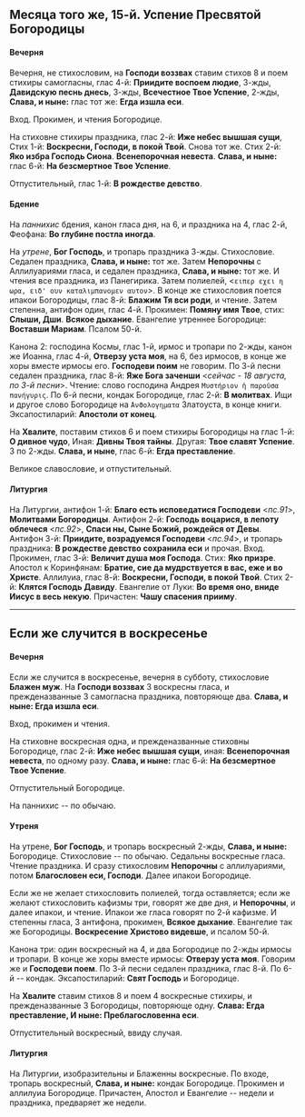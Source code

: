 
## Месяца того же, 15-й. Успение Пресвятой Богородицы

#### Вечерня

Вечерня, не стихословим, на **Господи воззвах** ставим стихов 8 и поем стихиры 
самогласны, глас 4-й: **Приидите воспоем людие**, 3-жды, 
**Давидскую песнь днесь**, 3-жды, **Всечестное Твое Успение**, 2-жды, 
**Слава, и ныне:** глас тот же: **Егда изшла еси**.

Вход. Прокимен, и чтения Богородице. 

На стиховне стихиры праздника, глас 2-й: **Иже небес вышшая сущи**, 
Стих 1-й: **Воскресни, Господи, в покой Твой**. Снова тот же. 
Стих 2-й: **Яко избра Господь Сиона**. **Всенепорочная невеста**. 
**Слава, и ныне:** глас 6-й: **На безсмертное Твое Успение**.

Отпустительный, глас 1-й: **В рождестве девство**.

#### Бдение

На *паннихис* бдения, канон гласа дня, на 6, и праздника на 4, глас 2-й, Феофана: 
**Во глубине постла иногда**. 

На *утрене*, **Бог Господь**, и тропарь праздника 3-жды. Стихословие. Седален 
праздника, **Слава, и ныне:** тот же. Затем **Непорочны** с Аллилуариями гласа, 
и седален праздника, **Слава, и ныне:** тот же. И чтения все праздника, из 
Панегирика. Затем полиелей, <`ειπερ εχει η ωρα, ειδ' ουν καταλιμπανομεν αυτον`>. 
В конце же стихословия поется ипакои Богородицы, глас 8-й: **Блажим Тя вси роди**, 
и чтение. Затем степенна, антифон один, глас 4-й. Прокимен: **Помяну имя Твое**, 
стих: **Слыши, Дши**. **Всякое дыхание**. Евангелие утреннее Богородице: 
**Воставши Мариам**. Псалом 50-й.

Канона 2: господина Космы, глас 1-й, ирмос и тропари по 2-жды, канон же Иоанна, 
глас 4-й, **Отверзу уста моя**, на 6, без ирмосов, в конце же хоры вместе 
ирмосы его. **Господеви поим** не говорим. По 3-й песни седален праздника, 
глас 8-й: **Яже Бога заченши** <*сейчас - 18 августа, по 3-й песни*>. Чтение: 
слово господина Андрея `Μυστήριον ἡ παροῦσα πανήγυρις`. По 6-й песни, кондак 
Богородице, глас 2-й: **В молитвах**. Ищи и другое слово Богородице на 
`̓Ανϑολογηματα` Златоуста, в конце книги. Эксапостиларий: **Апостоли от конец**. 

На **Хвалите**, поставим стихов 6 и поем стихиры Богородицы на глас 1-й: 
**О дивное чудо**, Иная: **Дивны Твоя тайны**. Другая: **Твое славят Успение**. 
3 по 2-жды. **Слава, и ныне**, глас 6-й: **Егда преставление**.

Великое славословие, и отпустительный. 

#### Литургия

На Литургии, антифон 1-й: **Благо есть исповедатися Господеви** <*пс.91*>, 
**Молитвами Богородицы**. 
Антифон 2-й: **Господь воцарися, в лепоту облечеся** <*пс.92*>, **Спаси ны, 
Сыне Божий, рождейся от Девы**. 
Антифон 3-й: **Приидите, возрадуемся Господеви** <*пс.94*>, и тропарь 
праздника: **В рождестве девство сохранила еси** и прочая. 
Вход. Прокимен, глас 3-й: **Величит душа моя Господа**. Стих: **Яко призре**. 
Апостол к Коринфянам: **Братие, сие да мудрствуется в вас, еже и во Христе**. 
Аллилуиа, глас 8-й: **Воскресни, Господи, в покой Твой**. 
Стих 2-й: **Клятся Господь Давиду**. Евангелие от Луки: **Во время оно, вниде 
Иисус в весь некую**. 
Причастен: **Чашу спасения прииму**.

---

## Если же случится в воскресенье

#### Вечерня

Если же случится в воскресенье, вечерня в субботу, стихословие
**Блажен муж**. На **Господи воззвах** 3 воскресны гласа, и
прежденазванные 3 самогласна праздника, повторяюще два.
**Слава, и ныне: Егда изшла еси**.

Вход, прокимен и чтения.

На стиховне воскресная одна, и прежденазванные стиховны Богородице,
глас 2-й: **Иже небес вышшая сущи**, иная: **Всенепорочная невеста**,
по одному разу. **Слава, и ныне:** глас 6-й: **На безсмертное Твое Успение**.

Отпустительный Богородице.

На паннихис -- по обычаю.


#### Утреня

На утрене, **Бог Господь**, и тропарь воскресный 2-жды,
**Слава, и ныне:** Богородице. Стихословие -- по обычаю. Седальны
воскресные гласа. Чтение праздника. И сразу стихословим **Непорочны**
с аллилуариями, потом **Благословен еси, Господи**. Далее ипакои
Богородице.

Если же не желает стихословить полиелей, тогда оставляется;
если же желают стихословить кафизмы три, говорят же две дня, и
**Непорочны**, и далее ипакои, и чтение. Ипакои же гласа говорят
по 2-й кафизме. И степенны гласа, 3 антифона, прокимен,
**Всякое дыхание**. Евангелие так же Богородицы. **Воскресение
Христово видевше**, и псалом 50-й.

Канона три: один воскресный на 4, и два Богородице по 2-жды ирмосы
и тропари. В конце же хоры вместе ирмосы: **Отверзу уста моя**.
Говорим же и **Господеви поем**. По 3-й песни седален праздника,
глас 8-й. По 6-й -- кондак. Эксапостиларий: **Свят Господь**
и Богородице.

На **Хвалите** ставим стихов 8 и поем 4 воскресные стихиры,
и прежденазванные 3 Богородицы, повторяюще одну.
**Слава: Егда преставление, И ныне: Преблагословенна еси**.

Отпустительный воскресный, ввиду случая.

#### Литургия

На Литургии, изобразительны и Блаженны воскресные. По входе,
тропарь воскресный, **Слава, и ныне:** кондак Богородице.
Прокимен и аллилуиа Богородице. Причастен, Апостол и Евангелие --
недели и праздника, предваряет же недели.
